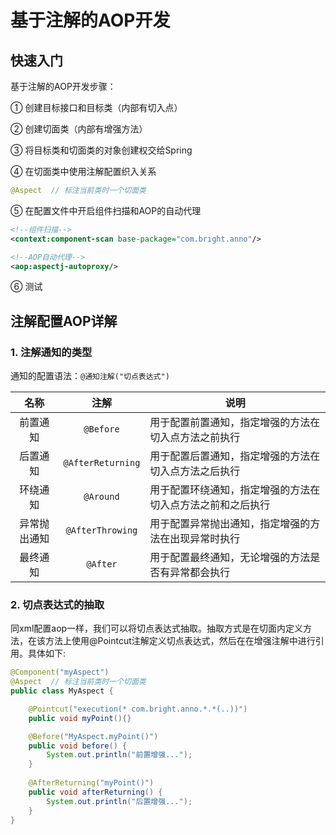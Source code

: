 # 基于注解的AOP开发

## 快速入门

基于注解的AOP开发步骤：

① 创建目标接口和目标类（内部有切入点）

② 创建切面类（内部有增强方法）

③ 将目标类和切面类的对象创建权交给Spring

④ 在切面类中使用注解配置织入关系

```java
@Aspect  // 标注当前类时一个切面类
```

⑤ 在配置文件中开启组件扫描和AOP的自动代理

```xml
<!--组件扫描-->
<context:component-scan base-package="com.bright.anno"/>

<!--AOP自动代理-->
<aop:aspectj-autoproxy/>
```

⑥ 测试

## 注解配置AOP详解

### 1. 注解通知的类型

通知的配置语法：`@通知注解("切点表达式")` 

|     名称     |       注解        | 说明                                                       |
| :----------: | :---------------: | ---------------------------------------------------------- |
|   前置通知   |     `@Before`     | 用于配置前置通知，指定增强的方法在切入点方法之前执行       |
|   后置通知   | `@AfterReturning` | 用于配置后置通知，指定增强的方法在切入点方法之后执行       |
|   环绕通知   |     `@Around`     | 用于配置环绕通知，指定增强的方法在切入点方法之前和之后执行 |
| 异常抛出通知 | `@AfterThrowing`  | 用于配置异常抛出通知，指定增强的方法在出现异常时执行       |
|   最终通知   |     `@After`      | 用于配置最终通知，无论增强的方法是否有异常都会执行         |

### 2. 切点表达式的抽取

同xml配置aop一样，我们可以将切点表达式抽取。抽取方式是在切面内定义方法，在该方法上使用@Pointcut注解定义切点表达式，然后在在增强注解中进行引用。具体如下:

```java
@Component("myAspect")
@Aspect  // 标注当前类时一个切面类
public class MyAspect {

    @Pointcut("execution(* com.bright.anno.*.*(..))")
    public void myPoint(){}

    @Before("MyAspect.myPoint()")
    public void before() {
        System.out.println("前置增强...");
    }
    
    @AfterReturning("myPoint()")
    public void afterReturning() {
        System.out.println("后置增强...");
    }
}
```



